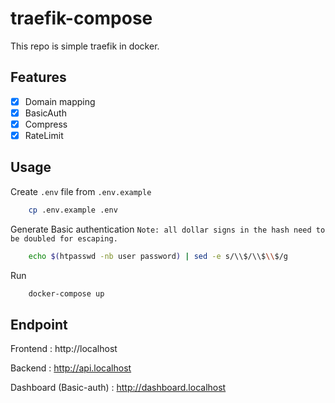 # traefik-compose
This repo is simple traefik in docker.

## Features
   - [x] Domain mapping
   - [x] BasicAuth
   - [x] Compress
   - [x] RateLimit

## Usage

Create `.env` file from `.env.example` 

```sh
    cp .env.example .env
```

Generate Basic authentication
`Note: all dollar signs in the hash need to be doubled for escaping.`
```sh
    echo $(htpasswd -nb user password) | sed -e s/\\$/\\$\\$/g
```

Run

```bash
    docker-compose up
```

## Endpoint
Frontend : http://localhost

Backend : http://api.localhost

Dashboard (Basic-auth) : http://dashboard.localhost